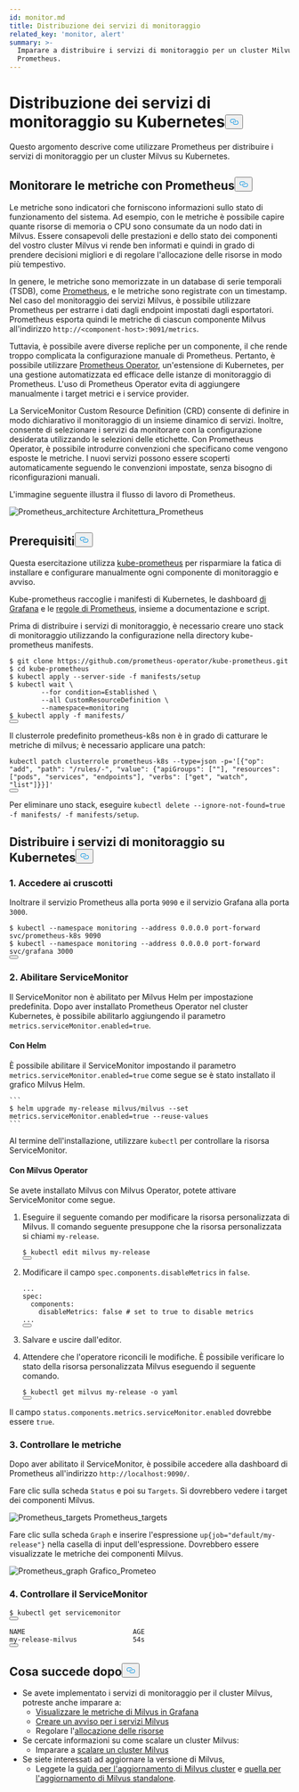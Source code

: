 ```yaml
---
id: monitor.md
title: Distribuzione dei servizi di monitoraggio
related_key: 'monitor, alert'
summary: >-
  Imparare a distribuire i servizi di monitoraggio per un cluster Milvus usando
  Prometheus.
---
```

<h1 id="Deploying-Monitoring-Services-on-Kubernetes" class="common-anchor-header">Distribuzione dei servizi di monitoraggio su Kubernetes<button data-href="#Deploying-Monitoring-Services-on-Kubernetes" class="anchor-icon" translate="no">
      <svg translate="no"
        aria-hidden="true"
        focusable="false"
        height="20"
        version="1.1"
        viewBox="0 0 16 16"
        width="16"
      >
        <path
          fill="#0092E4"
          fill-rule="evenodd"
          d="M4 9h1v1H4c-1.5 0-3-1.69-3-3.5S2.55 3 4 3h4c1.45 0 3 1.69 3 3.5 0 1.41-.91 2.72-2 3.25V8.59c.58-.45 1-1.27 1-2.09C10 5.22 8.98 4 8 4H4c-.98 0-2 1.22-2 2.5S3 9 4 9zm9-3h-1v1h1c1 0 2 1.22 2 2.5S13.98 12 13 12H9c-.98 0-2-1.22-2-2.5 0-.83.42-1.64 1-2.09V6.25c-1.09.53-2 1.84-2 3.25C6 11.31 7.55 13 9 13h4c1.45 0 3-1.69 3-3.5S14.5 6 13 6z"
        ></path>
      </svg>
    </button></h1><p>Questo argomento descrive come utilizzare Prometheus per distribuire i servizi di monitoraggio per un cluster Milvus su Kubernetes.</p>
<h2 id="Monitor-metrics-with-Prometheus" class="common-anchor-header">Monitorare le metriche con Prometheus<button data-href="#Monitor-metrics-with-Prometheus" class="anchor-icon" translate="no">
      <svg translate="no"
        aria-hidden="true"
        focusable="false"
        height="20"
        version="1.1"
        viewBox="0 0 16 16"
        width="16"
      >
        <path
          fill="#0092E4"
          fill-rule="evenodd"
          d="M4 9h1v1H4c-1.5 0-3-1.69-3-3.5S2.55 3 4 3h4c1.45 0 3 1.69 3 3.5 0 1.41-.91 2.72-2 3.25V8.59c.58-.45 1-1.27 1-2.09C10 5.22 8.98 4 8 4H4c-.98 0-2 1.22-2 2.5S3 9 4 9zm9-3h-1v1h1c1 0 2 1.22 2 2.5S13.98 12 13 12H9c-.98 0-2-1.22-2-2.5 0-.83.42-1.64 1-2.09V6.25c-1.09.53-2 1.84-2 3.25C6 11.31 7.55 13 9 13h4c1.45 0 3-1.69 3-3.5S14.5 6 13 6z"
        ></path>
      </svg>
    </button></h2><p>Le metriche sono indicatori che forniscono informazioni sullo stato di funzionamento del sistema. Ad esempio, con le metriche è possibile capire quante risorse di memoria o CPU sono consumate da un nodo dati in Milvus. Essere consapevoli delle prestazioni e dello stato dei componenti del vostro cluster Milvus vi rende ben informati e quindi in grado di prendere decisioni migliori e di regolare l'allocazione delle risorse in modo più tempestivo.</p>
<p>In genere, le metriche sono memorizzate in un database di serie temporali (TSDB), come <a href="https://prometheus.io/">Prometheus</a>, e le metriche sono registrate con un timestamp. Nel caso del monitoraggio dei servizi Milvus, è possibile utilizzare Prometheus per estrarre i dati dagli endpoint impostati dagli esportatori. Prometheus esporta quindi le metriche di ciascun componente Milvus all'indirizzo <code translate="no">http://&lt;component-host&gt;:9091/metrics</code>.</p>
<p>Tuttavia, è possibile avere diverse repliche per un componente, il che rende troppo complicata la configurazione manuale di Prometheus. Pertanto, è possibile utilizzare <a href="https://github.com/prometheus-operator/prometheus-operator">Prometheus Operator</a>, un'estensione di Kubernetes, per una gestione automatizzata ed efficace delle istanze di monitoraggio di Prometheus. L'uso di Prometheus Operator evita di aggiungere manualmente i target metrici e i service provider.</p>
<p>La ServiceMonitor Custom Resource Definition (CRD) consente di definire in modo dichiarativo il monitoraggio di un insieme dinamico di servizi. Inoltre, consente di selezionare i servizi da monitorare con la configurazione desiderata utilizzando le selezioni delle etichette. Con Prometheus Operator, è possibile introdurre convenzioni che specificano come vengono esposte le metriche. I nuovi servizi possono essere scoperti automaticamente seguendo le convenzioni impostate, senza bisogno di riconfigurazioni manuali.</p>
<p>L'immagine seguente illustra il flusso di lavoro di Prometheus.</p>
<p>
  
   <span class="img-wrapper"> <img translate="no" src="/docs/v2.6.x/assets/prometheus_architecture.png" alt="Prometheus_architecture" class="doc-image" id="prometheus_architecture" />
   </span> <span class="img-wrapper"> <span>Architettura_Prometheus</span> </span></p>
<h2 id="Prerequisites" class="common-anchor-header">Prerequisiti<button data-href="#Prerequisites" class="anchor-icon" translate="no">
      <svg translate="no"
        aria-hidden="true"
        focusable="false"
        height="20"
        version="1.1"
        viewBox="0 0 16 16"
        width="16"
      >
        <path
          fill="#0092E4"
          fill-rule="evenodd"
          d="M4 9h1v1H4c-1.5 0-3-1.69-3-3.5S2.55 3 4 3h4c1.45 0 3 1.69 3 3.5 0 1.41-.91 2.72-2 3.25V8.59c.58-.45 1-1.27 1-2.09C10 5.22 8.98 4 8 4H4c-.98 0-2 1.22-2 2.5S3 9 4 9zm9-3h-1v1h1c1 0 2 1.22 2 2.5S13.98 12 13 12H9c-.98 0-2-1.22-2-2.5 0-.83.42-1.64 1-2.09V6.25c-1.09.53-2 1.84-2 3.25C6 11.31 7.55 13 9 13h4c1.45 0 3-1.69 3-3.5S14.5 6 13 6z"
        ></path>
      </svg>
    </button></h2><p>Questa esercitazione utilizza <a href="https://github.com/prometheus-operator/kube-prometheus">kube-prometheus</a> per risparmiare la fatica di installare e configurare manualmente ogni componente di monitoraggio e avviso.</p>
<p>Kube-prometheus raccoglie i manifesti di Kubernetes, le dashboard <a href="http://grafana.com/">di Grafana</a> e le <a href="https://prometheus.io/docs/prometheus/latest/configuration/recording_rules/">regole di Prometheus</a>, insieme a documentazione e script.</p>
<p>Prima di distribuire i servizi di monitoraggio, è necessario creare uno stack di monitoraggio utilizzando la configurazione nella directory kube-prometheus manifests.</p>
<pre><code translate="no"><span class="hljs-meta prompt_">$ </span><span class="language-bash">git <span class="hljs-built_in">clone</span> https://github.com/prometheus-operator/kube-prometheus.git</span>
<span class="hljs-meta prompt_">$ </span><span class="language-bash"><span class="hljs-built_in">cd</span> kube-prometheus</span>
<span class="hljs-meta prompt_">$ </span><span class="language-bash">kubectl apply --server-side -f manifests/setup</span>
<span class="hljs-meta prompt_">$ </span><span class="language-bash">kubectl <span class="hljs-built_in">wait</span> \
        --<span class="hljs-keyword">for</span> condition=Established \
        --all CustomResourceDefinition \
        --namespace=monitoring</span>
<span class="hljs-meta prompt_">$ </span><span class="language-bash">kubectl apply -f manifests/</span>
<button class="copy-code-btn"></button></code></pre>
<div class="alert note">
Il clusterrole predefinito prometheus-k8s non è in grado di catturare le metriche di milvus; è necessario applicare una patch:</div>
<pre><code translate="no" class="language-bash">kubectl patch clusterrole prometheus-k8s --<span class="hljs-built_in">type</span>=json -p=<span class="hljs-string">&#x27;[{&quot;op&quot;: &quot;add&quot;, &quot;path&quot;: &quot;/rules/-&quot;, &quot;value&quot;: {&quot;apiGroups&quot;: [&quot;&quot;], &quot;resources&quot;: [&quot;pods&quot;, &quot;services&quot;, &quot;endpoints&quot;], &quot;verbs&quot;: [&quot;get&quot;, &quot;watch&quot;, &quot;list&quot;]}}]&#x27;</span>
<button class="copy-code-btn"></button></code></pre>
<p>Per eliminare uno stack, eseguire <code translate="no">kubectl delete --ignore-not-found=true -f manifests/ -f manifests/setup</code>.</p>
<h2 id="Deploy-monitoring-services-on-Kubernetes" class="common-anchor-header">Distribuire i servizi di monitoraggio su Kubernetes<button data-href="#Deploy-monitoring-services-on-Kubernetes" class="anchor-icon" translate="no">
      <svg translate="no"
        aria-hidden="true"
        focusable="false"
        height="20"
        version="1.1"
        viewBox="0 0 16 16"
        width="16"
      >
        <path
          fill="#0092E4"
          fill-rule="evenodd"
          d="M4 9h1v1H4c-1.5 0-3-1.69-3-3.5S2.55 3 4 3h4c1.45 0 3 1.69 3 3.5 0 1.41-.91 2.72-2 3.25V8.59c.58-.45 1-1.27 1-2.09C10 5.22 8.98 4 8 4H4c-.98 0-2 1.22-2 2.5S3 9 4 9zm9-3h-1v1h1c1 0 2 1.22 2 2.5S13.98 12 13 12H9c-.98 0-2-1.22-2-2.5 0-.83.42-1.64 1-2.09V6.25c-1.09.53-2 1.84-2 3.25C6 11.31 7.55 13 9 13h4c1.45 0 3-1.69 3-3.5S14.5 6 13 6z"
        ></path>
      </svg>
    </button></h2><h3 id="1-Access-the-dashboards" class="common-anchor-header">1. Accedere ai cruscotti</h3><p>Inoltrare il servizio Prometheus alla porta <code translate="no">9090</code> e il servizio Grafana alla porta <code translate="no">3000</code>.</p>
<pre><code translate="no"><span class="hljs-meta prompt_">$ </span><span class="language-bash">kubectl --namespace monitoring --address 0.0.0.0 port-forward svc/prometheus-k8s 9090</span>
<span class="hljs-meta prompt_">$ </span><span class="language-bash">kubectl --namespace monitoring --address 0.0.0.0 port-forward svc/grafana 3000</span>
<button class="copy-code-btn"></button></code></pre>
<h3 id="2-Enable-ServiceMonitor" class="common-anchor-header">2. Abilitare ServiceMonitor</h3><p>Il ServiceMonitor non è abilitato per Milvus Helm per impostazione predefinita. Dopo aver installato Prometheus Operator nel cluster Kubernetes, è possibile abilitarlo aggiungendo il parametro <code translate="no">metrics.serviceMonitor.enabled=true</code>.</p>
<h4 id="With-Helm" class="common-anchor-header">Con Helm</h4><p>È possibile abilitare il ServiceMonitor impostando il parametro <code translate="no">metrics.serviceMonitor.enabled=true</code> come segue se è stato installato il grafico Milvus Helm.</p>
<pre><code translate="no">```
$ helm upgrade my-release milvus/milvus --set metrics.serviceMonitor.enabled=true --reuse-values
```
</code></pre>
<p>Al termine dell'installazione, utilizzare <code translate="no">kubectl</code> per controllare la risorsa ServiceMonitor.</p>
<h4 id="With-Milvus-Operator" class="common-anchor-header">Con Milvus Operator</h4><p>Se avete installato Milvus con Milvus Operator, potete attivare ServiceMonitor come segue.</p>
<ol>
<li><p>Eseguire il seguente comando per modificare la risorsa personalizzata di Milvus. Il comando seguente presuppone che la risorsa personalizzata si chiami <code translate="no">my-release</code>.</p>
<pre><code translate="no"><span class="hljs-variable">$ </span>kubectl edit milvus my-release
<button class="copy-code-btn"></button></code></pre></li>
<li><p>Modificare il campo <code translate="no">spec.components.disableMetrics</code> in <code translate="no">false</code>.</p>
<pre><code translate="no" class="language-yaml"><span class="hljs-string">...</span>
<span class="hljs-attr">spec:</span>
  <span class="hljs-attr">components:</span>
    <span class="hljs-attr">disableMetrics:</span> <span class="hljs-literal">false</span> <span class="hljs-comment"># set to true to disable metrics</span>
<span class="hljs-string">...</span>
<button class="copy-code-btn"></button></code></pre></li>
<li><p>Salvare e uscire dall'editor.</p></li>
<li><p>Attendere che l'operatore riconcili le modifiche. È possibile verificare lo stato della risorsa personalizzata Milvus eseguendo il seguente comando.</p>
<pre><code translate="no">$ kubectl <span class="hljs-keyword">get</span> milvus my<span class="hljs-operator">-</span><span class="hljs-keyword">release</span> <span class="hljs-operator">-</span>o yaml
<button class="copy-code-btn"></button></code></pre></li>
</ol>
<p>Il campo <code translate="no">status.components.metrics.serviceMonitor.enabled</code> dovrebbe essere <code translate="no">true</code>.</p>
<h3 id="3-Check-the-metrics" class="common-anchor-header">3. Controllare le metriche</h3><p>Dopo aver abilitato il ServiceMonitor, è possibile accedere alla dashboard di Prometheus all'indirizzo <code translate="no">http://localhost:9090/</code>.</p>
<p>Fare clic sulla scheda <code translate="no">Status</code> e poi su <code translate="no">Targets</code>. Si dovrebbero vedere i target dei componenti Milvus.</p>
<p>
  
   <span class="img-wrapper"> <img translate="no" src="/docs/v2.6.x/assets/prometheus_targets.png" alt="Prometheus_targets" class="doc-image" id="prometheus_targets" />
   </span> <span class="img-wrapper"> <span>Prometheus_targets</span> </span></p>
<p>Fare clic sulla scheda <code translate="no">Graph</code> e inserire l'espressione <code translate="no">up{job=&quot;default/my-release&quot;}</code> nella casella di input dell'espressione. Dovrebbero essere visualizzate le metriche dei componenti Milvus.</p>
<p>
  
   <span class="img-wrapper"> <img translate="no" src="/docs/v2.6.x/assets/prometheus_graph.png" alt="Prometheus_graph" class="doc-image" id="prometheus_graph" />
   </span> <span class="img-wrapper"> <span>Grafico_Prometeo</span> </span></p>
<h3 id="4-Check-the-ServiceMonitor" class="common-anchor-header">4. Controllare il ServiceMonitor</h3><pre><code translate="no">$ kubectl <span class="hljs-keyword">get</span> servicemonitor
<button class="copy-code-btn"></button></code></pre>
<pre><code translate="no">NAME                           AGE
<span class="hljs-keyword">my</span>-release-milvus              54s
<button class="copy-code-btn"></button></code></pre>
<h2 id="Whats-next" class="common-anchor-header">Cosa succede dopo<button data-href="#Whats-next" class="anchor-icon" translate="no">
      <svg translate="no"
        aria-hidden="true"
        focusable="false"
        height="20"
        version="1.1"
        viewBox="0 0 16 16"
        width="16"
      >
        <path
          fill="#0092E4"
          fill-rule="evenodd"
          d="M4 9h1v1H4c-1.5 0-3-1.69-3-3.5S2.55 3 4 3h4c1.45 0 3 1.69 3 3.5 0 1.41-.91 2.72-2 3.25V8.59c.58-.45 1-1.27 1-2.09C10 5.22 8.98 4 8 4H4c-.98 0-2 1.22-2 2.5S3 9 4 9zm9-3h-1v1h1c1 0 2 1.22 2 2.5S13.98 12 13 12H9c-.98 0-2-1.22-2-2.5 0-.83.42-1.64 1-2.09V6.25c-1.09.53-2 1.84-2 3.25C6 11.31 7.55 13 9 13h4c1.45 0 3-1.69 3-3.5S14.5 6 13 6z"
        ></path>
      </svg>
    </button></h2><ul>
<li>Se avete implementato i servizi di monitoraggio per il cluster Milvus, potreste anche imparare a:<ul>
<li><a href="/docs/it/visualize.md">Visualizzare le metriche di Milvus in Grafana</a></li>
<li><a href="/docs/it/alert.md">Creare un avviso per i servizi Milvus</a></li>
<li>Regolare l'<a href="/docs/it/allocate.md">allocazione delle risorse</a></li>
</ul></li>
<li>Se cercate informazioni su come scalare un cluster Milvus:<ul>
<li>Imparare a <a href="/docs/it/scaleout.md">scalare un cluster Milvus</a></li>
</ul></li>
<li>Se siete interessati ad aggiornare la versione di Milvus,<ul>
<li>Leggete la <a href="/docs/it/upgrade_milvus_cluster-operator.md">guida per l'aggiornamento di Milvus cluster</a> e <a href="/docs/it/upgrade_milvus_standalone-operator.md">quella per l'aggiornamento di Milvus standalone</a>.</li>
</ul></li>
</ul>
